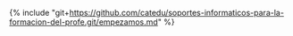 {% include "git+https://github.com/catedu/soportes-informaticos-para-la-formacion-del-profe.git/empezamos.md" %}